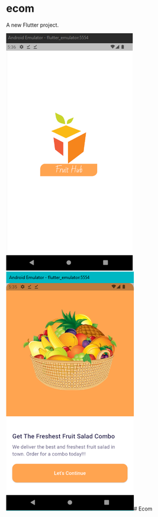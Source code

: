 # ecom

A new Flutter project.

![splash](https://github.com/OsamaElsaadany/Ecom/blob/main/assets/images/otpt/splash.png)
![welcome](https://github.com/OsamaElsaadany/Ecom/blob/main/assets/images/otpt/welcome.png)#   E c o m 

 
